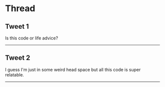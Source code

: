 # Thread

## Tweet 1

Is this code or life advice?

---

## Tweet 2

I guess I'm just in some weird head space but all this code is super relatable.

---

